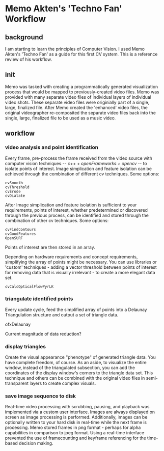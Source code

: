 # Memo Akten's 'Techno Fan' Workflow

## background

I am starting to learn the principles of Computer Vision. I used Memo Akten's 'Techno Fan' as a guide for this first CV system. This is a reference review of his workflow.

## init

Memo was tasked with creating a programmatically generated visualization process that would be mapped to previously-created video files. Memo was provided with many separate video files of individual layers of individual video shots. These separate video files were originially part of a single, large, finalized file. After Memo created the 'enhanced' video files, the original videographer re-composited the separate video files back into the single, large, finalized file to be used as a music video.

## workflow
    
### video analysis and point identification
Every frame, pre-process the frame received from the video source with computer vision techniques -- <i>c++ + openFrameworks + opencv</i> -- to isolate points of interest. Image simplication and feature isolation can be achieved through the combination of different cv techniques. Some options:

    cvSmooth
    cvThreshold
    cvErode
    cvDialate


After Image simplication and feature isolation is sufficient to your requirements, points of interest, whether predetermined or discovered through the previous process, can be identified and stored through the combination of other cv techniques. Some options:

    cvFindContours
    cvGoodFeatures
    OpenSURF

Points of interest are then stored in an array.

Depending on hardware requirements and concept requirements, simplifying the array of points might be necessary. You can use libraries or 'custom' techniques - adding a vector threshold between points of interest for removing data that is visually irrelevant - to create a more elegant data set.

    cvCalcOpticalFlowPyrLK 

### triangulate identified points

Every update cycle, feed the simplified array of points into a Delaunay Triangulation structure and output a set of triangle data.

ofxDelaunay

Current magnitude of data reduction?

### display triangles

Create the visual appearance "phenotype" of generated triangle data. You have complete freedom, of course. As an aside, to visualize the entire window, instead of the triangulated subsection, you can add the coordinates of the display window's corners to the triangle data set. This technique and others can be combined with the original video files in semi-transparent layers to create complex visuals.

### save image sequence to disk

Real-time video processing with scrubbing, pausing, and playback was implemented via a custom user interface. Images are always displayed on screen as image processing is performed. Additionally, images can be optionally written to your hard disk in real-time while the next frame is processing. Memo stored frames in png format - perhaps for alpha capabilities in comparison to jpeg format. Using a real-time interface prevented the use of framecounting and keyframe referencing for the time-based decision making.


